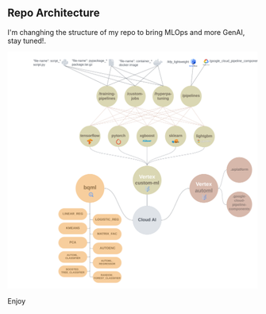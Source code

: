 ## Repo Architecture

I'm changhing the structure of my repo to bring MLOps and more GenAI, stay tuned!.

![](images/architecture.png)


Enjoy